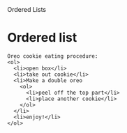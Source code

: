<!DOCTYPE html>
<html>
<head>
  <meta charset="utf-8">
  <titlt>Ordered Lists</title>
</head>
<body>
  <h1>Ordered list</h1>
  <div>

    Oreo cookie eating procedure:
    <ol>
      <li>open box</li>
      <li>take out cookie</li>
      <li>Make a double oreo
        <ol>
          <li>peel off the top part</li>
          <li>place another cookie</li>
        </ol>
      </li>
      <li>enjoy!</li>
    </ol>
